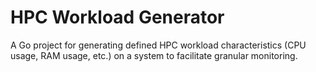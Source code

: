 # HPC Workload Generator

A Go project for generating defined HPC workload characteristics (CPU usage, RAM
usage, etc.) on a system to facilitate granular monitoring.
